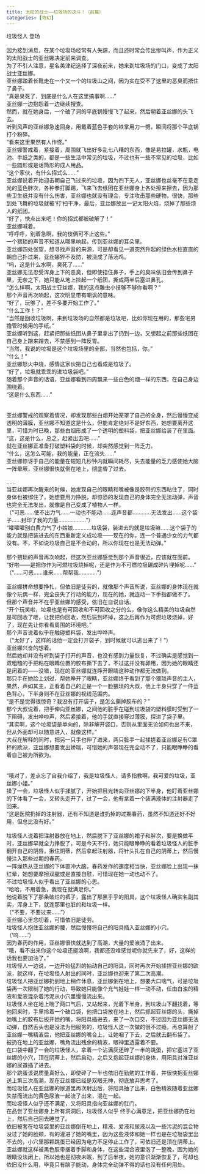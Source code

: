 ```yaml
---
title: 太阳的战士——垃圾场的决斗！（前篇）
categories: [奇幻]
---
```


垃圾怪人 登场<br><br>因为接到消息，在某个垃圾场经常有人失踪，而且还时常会传出惨叫声，作为正义的太阳战士的亚丝娜决定前来调查。<br>为了不引人注意，星名美津纪选择了深夜前来，她来到垃圾场的门口，变成了太阳战士亚丝娜。<br>亚丝娜踏着长靴走在一个又一个的垃圾山之间，因为实在受不了这里的恶臭而捂住了鼻子。<br>“真是臭死了，到底是什么人在这里搞事啊……”<br>亚丝娜一边抱怨着一边继续搜查。<br>然而，就在她身后，一个破了洞的平底锅慢慢飞了起来，然后朝着亚丝娜的头飞去。<br>听到风声的亚丝娜急速回身，用戴着蓝色手套的铁掌用力一劈，瞬间将那个平底锅打个粉碎。<br>“看来这里果然有人作怪。”<br>亚丝娜警戒着，紧接着，周围就飞出好多乱七八糟的东西，像是易拉罐，水瓶，电池、手纸之类的，都是一些生活中常见的垃圾，不过也有一些不常见的垃圾，比如一些圆形或是话筒形的成人用品。<br>“这个家伙，有什么招式么……”<br>亚丝娜说着开始迎击朝自己飞过来的垃圾，因为四下无人，亚丝娜也丝毫不在意走光的蓝色胖次，各种拳打脚踢，飞来飞去纸团在亚丝娜身上各处擦来擦去，因为那些卫生纸并没有什么伤害，亚丝娜也就没有理会，专注攻击那些硬物，很快，那些到处飞舞的垃圾就被‘打’扫干净，最后，亚丝娜放出一记太阳火焰，烧掉了那些烦人的纸团。<br>“好了，快点出来吧！你的招式都被破解了！”<br>亚丝娜喊着。<br>“呼呼呼，别着急啊，我的伎俩可不止这些。”<br>一个猥琐的声音不知道从哪里响起，传到亚丝娜的耳朵里。<br>亚丝娜四处张望，想寻找声音的来源，可是却看见一道突然升起的绿色水柱直直的朝自己扑过来，亚丝娜猝不及防，被浇成了落汤鸡。<br>“呜，这是什么水啊，臭死了……”<br>亚丝娜无法忍受浑身上下的恶臭，但即使捂住鼻子，手上的臭味依旧会传到鼻子里，无奈之下，她只能从地上捡起一个纸团，撕成两半后塞进鼻孔。<br>“怎么样啊，太阳战士亚丝娜，我的这点雕虫小技够不够你看啊？”<br>那个声音再次响起，这次明显带有嘲讽的意味。<br>“好了，玩够了，差不多要开始工作了。”<br>“什么工作！？”<br>“当然是回收垃圾啊，来到垃圾场的自然都是垃圾吧，比如你现在用的，那些宅男撸管时候用的手纸。”<br>亚丝娜听到这，赶紧把那些纸团从鼻子里拿出了扔到一边，又想起之前那些纸团在自己身上蹭来蹭去，不禁感到一阵反胃。<br>“当然，我说的垃圾是这个垃圾场里的全部，当然也包括，你。”<br>“什么！”<br>亚丝娜怒火中烧，感情这家伙把自己也看成是垃圾了。<br>“好了，垃圾就乖乖的进垃圾袋吧。”<br>随着那个声音的话语，亚丝娜看到四周飘来一些白色的烟一样的东西，在自己身边围绕着。<br>“这是什么东西……”<br><br><br>亚丝娜警戒的观察着情况，却发现那些白烟开始笼罩了自己的全身，然后慢慢变成透明的薄膜，亚丝娜不知道这是什么，但能肯定绝对不是好东西，她想要离开这里，可惜为时已晚，那些白烟形成了一个透明的塑料袋，把亚丝娜给装了在里面。<br>“这，这是什么，总之，赶紧出去吧……”<br>就在亚丝娜正准备打破塑料袋的时候，却突然感觉到一阵乏力。<br>“什么，这怎么可能，我的能量，正在流失……”<br>亚丝娜惊讶于自己的能量在短短几秒钟内就瞬间耗尽，失去能量的乏力感使她大脑一阵晕厥，亚丝娜很快就倒在地上，彻底昏了过去。<br><br>……<br>当亚丝娜再次醒来的时候，她发现自己的眼睛和嘴被像是胶带的东西粘住了，同时身体也被绑住了，她想要用力挣脱，却惊恐的发现自己的身体完全无法动弹，声音也完全无法发出，就像是自己变成了植物人一样。<br>（“可恶……使不出力气……一动也不能动……连声音都…………无法发出……这个袋子……封印了我的力量………………”）<br>“嚯嚯嚯别白费力气了小姑娘…………垃圾袋，装进去的就是垃圾嘛……这个袋子的能力就是把装进去的东西重新定义成垃圾——现在的你，连一个普通少女的力气都没有。不，不如说垃圾自己是不会动的，所以你现在也是无法动弹。”<br><br>那个猥琐的声音再次响起，但这次亚丝娜感觉到那个声音很近，应该就在面前。<br>“好啦——是把你作为可燃垃圾烧掉呢，还是作为不可燃垃圾碾成碎片埋掉呢……”<br>（“……可恶……谁来……帮帮我…………”）<br><br>亚丝娜拼命想要挣扎，但依旧是徒劳的，就像那个声音所说，亚丝娜的身体现在就像个玩偶一样，完全丧失了行动的能力，现在的她，就连动一下手指都做不了。<br>但那个声音并不在乎亚丝娜的感受，依旧在自说自话。<br>“开个玩笑啦，垃圾也是有可回收和不可回收之分的么，像你这么精美的垃圾自然是可回收了喽，让我把你回收，然后玩到坏掉，这之后再作为可燃垃圾烧掉，好了，现在先让你看看周围的环境吧。”<br>那个声音说着似乎在触碰塑料袋，发出哗哗声。<br>（“太好了，这样的话他一定会打开袋子，到时候就可以逃出来了！”）<br>亚丝娜兴奋的想着。<br>然后她却并没有听到袋子打开的声音，也没有感到力量恢复，不过确实是感觉到一双粗糙的手把粘在眼睛位置的胶布撕下去了，不过这并没有卵用，因为她的眼睛还是闭着的——没错，现在的亚丝娜就连睁开眼睛这种动作都无法做到。<br>那只手在她脸上划过，帮她睁开了眼睛，亚丝娜终于看到了那个猥琐声音的主人，果然，声如其主，正看着自己的正是一个一脸猥琐的大叔，他上半身只穿了一件蓝色背心，下半身则不在亚丝娜的视线范围内。<br>“是不是觉得很惊奇？我没有打开袋子，是怎么撕掉胶布的？”<br>那个大叔说着，把手伸向亚丝娜，之间他的脏手在碰到垃圾袋的塑料膜时受到了一下阻碍，发出哗啦声，然后紧接着，他的手就直接穿过薄膜，探进了袋子里。<br>“其实啊，这个垃圾袋是单向的，除非解开袋口，否则从里面无论如何也出不来，但从外面却可以随意进入，就像这样。”<br>大叔在解释的同时，把另一只手也伸了进来，两只脏手一起揉搓着亚丝娜足有C罩杯的欧派，亚丝娜想要发出娇喘，可惜她的声带现在完全动不了，只能眼睁睁的看着自己被为所欲为。<br><br><br>“哦对了，差点忘了自我介绍了，我是垃圾怪人，请多指教啊，我可爱的垃圾，亚丝娜小姐。”<br>揉了一会，垃圾怪人似乎揉腻了，开始把目光转向亚丝娜的下半身，他盯着亚丝娜的下体看了一会，又转头走开了，过了一会，他有拿着一个装满液体的注射器走了回来。<br>“这是医院扔掉的注射器，还有不知道是谁扔掉的过期春药，虽然不知道还好不好用，但总比没有好。”<br><br>垃圾怪人说着把注射器放在地上，然后脱下了亚丝娜的裙子和胖次，要是换做平时，亚丝娜早就全力挣脱了，可是今天不行，她只能眼睁睁的看着垃圾怪人的脏手翻开自己的阴唇，揪住阴蒂，然后拿起注射器，将针头扎在自己的阴蒂上，然后慢慢注入那些过期的春药。<br>一阵燥热从亚丝娜的下体直冲大脑，春药发作的速度相当快，亚丝娜脸上出现一抹红晕，她想要摩擦双腿或是直接自慰，可惜现在她一动也动不了。<br>不过垃圾怪人似乎看出了亚丝娜的心思。<br>“哈哈，不用着急，我现在就满足你。”<br>他说着脱下了那条破烂的裤子，露出了那黑乎乎的阳具，这个垃圾怪人确实名副其实，浑身上下，就连那里也脏的和垃圾一样。<br>（“不要，不要过来……”）<br>亚丝娜心里念叨着，可惜依旧是徒劳。<br>垃圾怪人抱住亚丝娜的腰，然后慢慢将自己的阳具插入亚丝娜的小穴。<br>（‘呜……’）<br>因为春药的作用，亚丝娜很快就达到了高潮，大量的爱液涌了出来。<br>“哦，看不出来你这个垃圾还挺浪啊，我都还没啥感觉呢你就先来了，好，这样的话我也要加油了。”<br>垃圾怪人一边说，一边开始猛烈的抽动自己的阳具，同时再次开始揉捏亚丝娜的欧派，就这样，在垃圾怪人射出的同时，亚丝娜也迎来了第二次高潮。<br>垃圾怪人把亚丝娜扔到地上稍作休息，亚丝娜倒在地上，想要大口喘气，可是垃圾袋再一次限制了她的行动，导致她只能像个充气娃娃一样一动不动，任由白浊的精液和爱液混杂着污泥从小穴里慢慢流出来。<br>垃圾怪人坐在地上喘了两口气后，又站起来，光着下半身，到垃圾山下翻找着，等他回来时，手里拎着一个破口袋，他把口袋放在地上，然后抓起亚丝娜的头，撕掉她嘴上的胶布后扳开她的嘴，将阳具插进去，来了一次口交，不过因为亚丝娜无法动弹，自然舌头也是没法为他服务的，垃圾怪人这一次做的很不过瘾，再总算射了亚丝娜一嘴精液后，他把亚丝娜的嘴合上，让她咽了下去，之后就去翻布袋了。<br>被扔在地上的亚丝娜，嘴角流出残余的精液，眼神里透露着不要。<br>在口袋中翻了一会的垃圾怪人，拿着一个沾满灰还碎了一半的跳蛋，把它塞进了亚丝娜的小穴，顶在阴蒂上，然后启动，之后又抱起亚丝娜的身体，用阳具对准亚丝娜的尿道插了进去。<br>那个跳蛋该说质量真好么，即使碎了一半也依旧在勤勉的工作着，并很快把亚丝娜送上第三次高潮，现在亚丝娜已经是双眼无神，彻底放弃思考了。<br>而垃圾怪人在亚丝娜的尿道里再次射出后，将阳具抽了出来，白色精液随着亚丝娜失禁而流出的黄色尿液一起流了出来，混在一起。<br>而垃圾怪人似乎还不满足，又将阳具指向亚丝娜的肛门。<br>在品尝了亚丝娜身上所有洞洞后，垃圾怪人似乎 终于心满意足，把亚丝娜扔在地上，然后自己回去睡觉了。<br>依旧被套在垃圾袋里的亚丝娜倒在地上，精液、爱液和尿液以及一些污泥的混合物没过了她的脸颊，有的灌进了她的嘴里，因为这些液体和她一样也是在垃圾袋里出不去的，小穴里那颗跳蛋已经因为电力不足停止工作了，可依旧还是顶在阴蒂上。亚丝娜就这样被黑色胶带捆着手脚和身体，在这些混合液里泡了一整晚，因为她的眼睛没法闭上，所以她也是彻夜未眠，到了后半夜，她的意识渐渐恢复了，可却也依旧没什么用，毕竟只有脑子能动，身体完全动弹不得的话也没有任何用处。